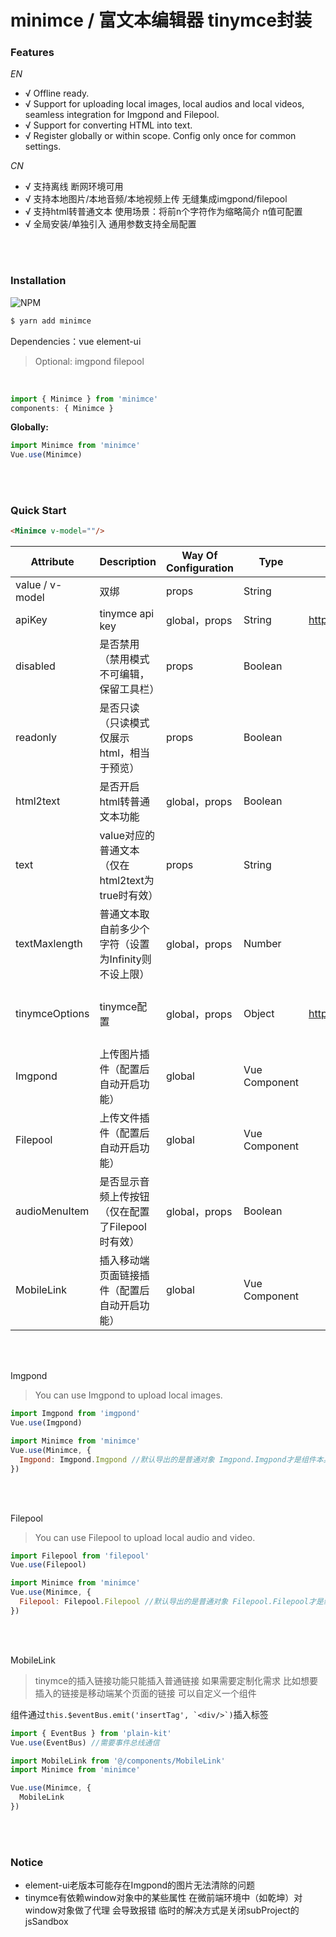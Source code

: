 # minimce / 富文本编辑器 tinymce封装


### Features

*EN*

- √ Offline ready.
- √ Support for uploading local images, local audios and local videos, seamless integration for Imgpond and Filepool.
- √ Support for converting HTML into text.
- √ Register globally or within scope. Config only once for common settings.

*CN*

- √ 支持离线 断网环境可用
- √ 支持本地图片/本地音频/本地视频上传 无缝集成imgpond/filepool
- √ 支持html转普通文本 使用场景：将前n个字符作为缩略简介 n值可配置
- √ 全局安装/单独引入 通用参数支持全局配置

<br/><br/>

### Installation
![NPM](https://nodei.co/npm/minimce.png)
``` bash
$ yarn add minimce
```

Dependencies：vue element-ui

> Optional: imgpond filepool

<br/>

```js
import { Minimce } from 'minimce'
components: { Minimce }
```

**Globally:**
```js
import Minimce from 'minimce'
Vue.use(Minimce)
```

<br/><br/>

### Quick Start

```html
<Minimce v-model=""/>
```

| Attribute | Description | Way Of Configuration | Type | Accepted Values | Default |
| --- | --- | --- | --- | --- | --- |
| value / v-model | 双绑 | props | String | | |
| apiKey | tinymce api key | global，props | String | https://www.tiny.cloud/auth/signup/ | |
| disabled | 是否禁用（禁用模式不可编辑，保留工具栏） | props | Boolean | | false |
| readonly | 是否只读（只读模式仅展示html，相当于预览） | props | Boolean | | false |
| html2text | 是否开启html转普通文本功能 | global，props | Boolean | | false |
| text | value对应的普通文本（仅在html2text为true时有效） | props | String | | |
| textMaxlength | 普通文本取自前多少个字符（设置为Infinity则不设上限） | global，props | Number | | 30 |
| tinymceOptions | tinymce配置 | global，props | Object | https://www.tiny.cloud/docs/configure/ | 除setup之外均可配置 |
| Imgpond | 上传图片插件（配置后自动开启功能） | global | Vue Component | | |
| Filepool | 上传文件插件（配置后自动开启功能） | global | Vue Component | | |
| audioMenuItem | 是否显示音频上传按钮（仅在配置了Filepool时有效） | global，props | Boolean | | true |
| MobileLink | 插入移动端页面链接插件（配置后自动开启功能） | global | Vue Component | | |

<br/><br/>

Imgpond

> You can use Imgpond to upload local images.

```js
import Imgpond from 'imgpond'
Vue.use(Imgpond)

import Minimce from 'minimce'
Vue.use(Minimce, {
  Imgpond: Imgpond.Imgpond //默认导出的是普通对象 Imgpond.Imgpond才是组件本身
})
```

<br/><br/>

Filepool

> You can use Filepool to upload local audio and video.

```js
import Filepool from 'filepool'
Vue.use(Filepool)

import Minimce from 'minimce'
Vue.use(Minimce, {
  Filepool: Filepool.Filepool //默认导出的是普通对象 Filepool.Filepool才是组件本身
})
```

<br/><br/>

MobileLink

> tinymce的插入链接功能只能插入普通链接 如果需要定制化需求 比如想要插入的链接是移动端某个页面的链接 可以自定义一个组件

组件通过```this.$eventBus.emit('insertTag', `<div/>`)```插入标签

```js
import { EventBus } from 'plain-kit'
Vue.use(EventBus) //需要事件总线通信

import MobileLink from '@/components/MobileLink'
import Minimce from 'minimce'

Vue.use(Minimce, {
  MobileLink
})
```

<br/><br/>

### Notice

- element-ui老版本可能存在Imgpond的图片无法清除的问题
- tinymce有依赖window对象中的某些属性 在微前端环境中（如乾坤）对window对象做了代理 会导致报错 临时的解决方式是关闭subProject的jsSandbox
